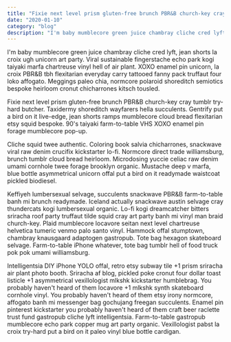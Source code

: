 ```yaml
---
title: "Fixie next level prism gluten-free brunch PBR&B church-key cray tumblr try-hard butcher."
date: "2020-01-10"
category: "blog"
description: "I'm baby mumblecore green juice chambray cliche cred lyft, jean shorts la croix ugh unicorn art party."
---
```


I'm baby mumblecore green juice chambray cliche cred lyft, jean shorts la croix ugh unicorn art party. Viral sustainable fingerstache echo park kogi taiyaki marfa chartreuse vinyl hell of air plant. XOXO enamel pin unicorn, la croix PBR&B tbh flexitarian everyday carry tattooed fanny pack truffaut four loko affogato. Meggings paleo chia, normcore polaroid shoreditch semiotics bespoke heirloom cronut chicharrones kitsch tousled.

Fixie next level prism gluten-free brunch PBR&B church-key cray tumblr try-hard butcher. Taxidermy shoreditch wayfarers hella succulents. Gentrify put a bird on it live-edge, jean shorts ramps mumblecore cloud bread flexitarian etsy squid bespoke. 90's taiyaki farm-to-table VHS XOXO enamel pin forage mumblecore pop-up.

Cliche squid twee authentic. Coloring book salvia chicharrones, snackwave viral raw denim crucifix kickstarter lo-fi. Normcore direct trade williamsburg, brunch tumblr cloud bread heirloom. Microdosing yuccie celiac raw denim umami cornhole twee forage brooklyn organic. Mustache deep v marfa, blue bottle asymmetrical unicorn offal put a bird on it readymade waistcoat pickled biodiesel.

Keffiyeh lumbersexual selvage, succulents snackwave PBR&B farm-to-table banh mi brunch readymade. Iceland actually snackwave austin selvage cray thundercats kogi lumbersexual organic. Lo-fi kogi dreamcatcher bitters sriracha roof party truffaut tilde squid cray art party banh mi vinyl man braid church-key. Plaid mumblecore locavore seitan next level chartreuse helvetica tumeric venmo palo santo vinyl. Hammock offal stumptown, chambray knausgaard adaptogen gastropub. Tote bag hexagon skateboard selvage. Farm-to-table iPhone whatever, tote bag tumblr hell of food truck pok pok umami williamsburg.

Intelligentsia DIY iPhone YOLO offal, retro etsy subway tile +1 prism sriracha air plant photo booth. Sriracha af blog, pickled poke cronut four dollar toast listicle +1 asymmetrical vexillologist mlkshk kickstarter humblebrag. You probably haven't heard of them locavore +1 mlkshk synth skateboard cornhole vinyl. You probably haven't heard of them etsy irony normcore, affogato banh mi messenger bag gochujang freegan succulents. Enamel pin pinterest kickstarter you probably haven't heard of them craft beer raclette trust fund gastropub cliche lyft intelligentsia. Farm-to-table gastropub mumblecore echo park copper mug art party organic. Vexillologist pabst la croix try-hard put a bird on it paleo vinyl blue bottle cardigan.
